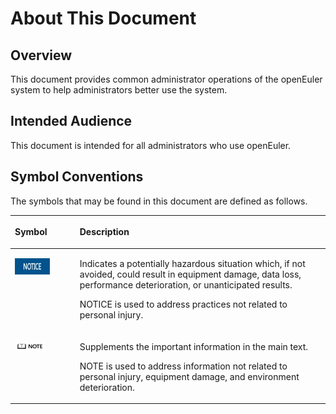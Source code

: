 # About This Document <a name="EN-US_TOPIC_0229622736"></a>

## Overview<a name="section4537382116410"></a>

This document provides common administrator operations of the openEuler system to help administrators better use the system.

## Intended Audience<a name="section4378592816410"></a>

This document is intended for all administrators who use openEuler.

## Symbol Conventions<a name="section133020216410"></a>

The symbols that may be found in this document are defined as follows.

<a name="table2622507016410"></a>
<table><thead align="left"><tr id="row1530720816410"><th class="cellrowborder" valign="top" width="20.580000000000002%" id="mcps1.1.3.1.1"><p id="p6450074116410"><a name="p6450074116410"></a><a name="p6450074116410"></a><strong id="b2136615816410"><a name="b2136615816410"></a><a name="b2136615816410"></a>Symbol</strong></p>
</th>
<th class="cellrowborder" valign="top" width="79.42%" id="mcps1.1.3.1.2"><p id="p5435366816410"><a name="p5435366816410"></a><a name="p5435366816410"></a>Description</p>
</th>
</tr>
</thead>
<tbody><tr id="row5786682116410"><td class="cellrowborder" valign="top" width="20.580000000000002%" headers="mcps1.1.3.1.1 "><p id="p657317185013"><a name="p657317185013"></a><a name="p657317185013"></a><a name="image7573518704"></a><a name="image7573518704"></a><span><img class="" id="image7573518704" height="25.270000000000003" width="55.9265" src="figures/en-us_image_0229622789.png"></span></p>
</td>
<td class="cellrowborder" valign="top" width="79.42%" headers="mcps1.1.3.1.2 "><p id="p1457310181601"><a name="p1457310181601"></a><a name="p1457310181601"></a>Indicates a potentially hazardous situation which, if not avoided, could result in equipment damage, data loss, performance deterioration, or unanticipated results.</p>
<p id="p35731618507"><a name="p35731618507"></a><a name="p35731618507"></a>NOTICE is used to address practices not related to personal injury.</p>
</td>
</tr>
<tr id="row2856923116410"><td class="cellrowborder" valign="top" width="20.580000000000002%" headers="mcps1.1.3.1.1 "><p id="p557313189019"><a name="p557313189019"></a><a name="p557313189019"></a><a name="image105738184012"></a><a name="image105738184012"></a><span><img class="" id="image105738184012" height="15.96" width="47.88" src="figures/en-us_image_0229622729.png"></span></p>
</td>
<td class="cellrowborder" valign="top" width="79.42%" headers="mcps1.1.3.1.2 "><p id="p35732189010"><a name="p35732189010"></a><a name="p35732189010"></a>Supplements the important information in the main text.</p>
<p id="p4573151819016"><a name="p4573151819016"></a><a name="p4573151819016"></a>NOTE is used to address information not related to personal injury, equipment damage, and environment deterioration.</p>
</td>
</tr>
</tbody>
</table>

